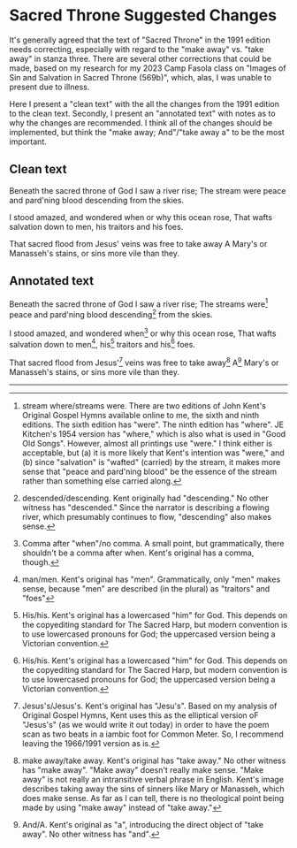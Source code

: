 # Sacred Throne Suggested Changes

It's generally agreed that the text of "Sacred Throne" in the 1991 edition needs correcting, especially with regard to the "make away" vs. "take away" in stanza three. There are several other corrections that could be made, based on my research for my 2023 Camp Fasola class on "Images of Sin and Salvation in Sacred Throne (569b)", which, alas, I was unable to present due to illness.

Here I present a "clean text" with the all the changes from the 1991 edition to the clean text. Secondly, I present an "annotated text" with notes as to why the changes are recommended. I think all of the changes should be implemented, but think the "make away; And"/"take away a" to be the most important.

## Clean text

Beneath the sacred throne of God I saw a river rise;
The stream were peace and pard'ning blood descending from the skies.

I stood amazed, and wondered when or why this ocean rose,
That wafts salvation down to men, his traitors and his foes.

That sacred flood from Jesus' veins was free to take away
A Mary's or Manasseh's stains, or sins more vile than they.


## Annotated text

Beneath the sacred throne of God I saw a river rise;
The streams were[^1] peace and pard'ning blood descending[^2] from the skies.

I stood amazed, and wondered when[^3] or why this ocean rose,
That wafts salvation down to men[^4], his[^5] traitors and his[^5] foes.

That sacred flood from Jesus'[^6] veins was free to take away[^7]
A[^8] Mary's or Manasseh's stains, or sins more vile than they.

----

[^1]: stream where/streams were. There are two editions of John Kent's Original Gospel Hymns available online to me, the sixth and ninth editions. The sixth edition has "were". The ninth edition has "where".  JE Kitchen's 1954 version has "where," which is also what is used in "Good Old Songs". However, almost all printings use "were." I think either is acceptable, but (a) it is more likely that Kent's intention was "were," and (b) since "salvation" is "wafted" (carried) by the stream, it makes more sense that "peace and pard'ning blood" be the essence of the stream rather than something else carried along.

[^2]: descended/descending. Kent originally had "descending." No other witness has "descended." Since the narrator is describing a flowing river, which presumably continues to flow, "descending" also makes sense.

[^3]: Comma after "when"/no comma. A small point, but grammatically, there shouldn't be a comma after when. Kent's original has a comma, though.

[^4]: man/men. Kent's original has "men". Grammatically, only "men" makes sense, because "men" are described (in the plural) as "traitors" and "foes"

[^5]: His/his. Kent's original has a lowercased "him" for God. This depends on the copyediting standard for The Sacred Harp, but modern convention is to use lowercased pronouns for God; the uppercased version being a Victorian convention.

[^6]: Jesus's/Jesus's. Kent's original has "Jesu's". Based on my analysis of Original Gospel Hymns, Kent uses this as the elliptical version oF "Jesus's" (as we would write it out today) in order to have the poem scan as two beats in a iambic foot for Common Meter. So, I recommend leaving the 1966/1991 version as is.

[^7]: make away/take away. Kent's original has "take away." No other witness has "make away". "Make away" doesn't really make sense. "Make away" is not really an intransitive verbal phrase in English. Kent's image describes taking away the sins of sinners like Mary or Manasseh, which does make sense. As far as I can tell, there is no theological point being made by using "make away" instead of "take away."

[^8]: And/A. Kent's original as "a", introducing the direct object of "take away". No other witness has "and".
